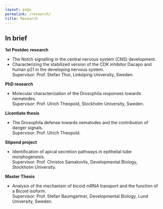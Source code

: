 ```yaml
---
layout: page
permalink: /research/
title: Research
---
```

<h2>In brief</h2>

<b> 1st Postdoc research</b><br> 
- The Notch signalling in the central nervous system (CNS) development.<br>
- Characterizing the stabilized version of the CDK inhibitor Dacapo and human p21 in the developing nervous system.
<br>Supervisor: Prof. Stefan Thor, Linköping University, Sweden.


<b>PhD research</b><br>
- Molecular characterization of the Drosophila responses towards nematodes.<br>Supervisor: Prof. Ulrich Theopold, Stockholm University, Sweden.<br> 

<b>Licentiate thesis</b><br>
- The Drosophila defense towards nematodes and the contribution of danger signals. 
<br>Supervisor: Prof. Ulrich Theopold.


<b>Stipend project</b><br> 
- Identification of apical secretion pathways in epithelial tube morphogenesis.
<br> Supervisor: Prof. Christos Samakovlis, Developmental Biology, Stockholm University. 

<b>Master Thesis</b><br> 
- Analysis of the mechanism of bicoid mRNA transport and the function of a Bicoid isoform. 
<br> Supervisor: Prof. Stefan Baumgartner, Developmental Biology, Lund University, Sweden.   

